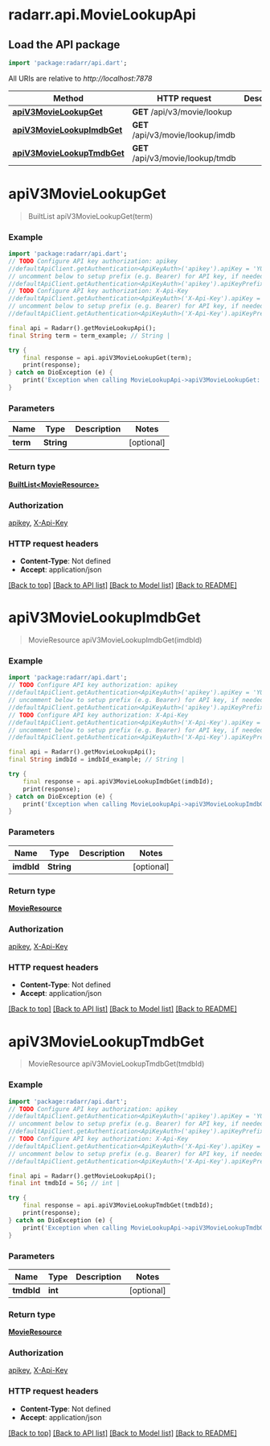 # radarr.api.MovieLookupApi

## Load the API package
```dart
import 'package:radarr/api.dart';
```

All URIs are relative to *http://localhost:7878*

Method | HTTP request | Description
------------- | ------------- | -------------
[**apiV3MovieLookupGet**](MovieLookupApi.md#apiv3movielookupget) | **GET** /api/v3/movie/lookup | 
[**apiV3MovieLookupImdbGet**](MovieLookupApi.md#apiv3movielookupimdbget) | **GET** /api/v3/movie/lookup/imdb | 
[**apiV3MovieLookupTmdbGet**](MovieLookupApi.md#apiv3movielookuptmdbget) | **GET** /api/v3/movie/lookup/tmdb | 


# **apiV3MovieLookupGet**
> BuiltList<MovieResource> apiV3MovieLookupGet(term)



### Example
```dart
import 'package:radarr/api.dart';
// TODO Configure API key authorization: apikey
//defaultApiClient.getAuthentication<ApiKeyAuth>('apikey').apiKey = 'YOUR_API_KEY';
// uncomment below to setup prefix (e.g. Bearer) for API key, if needed
//defaultApiClient.getAuthentication<ApiKeyAuth>('apikey').apiKeyPrefix = 'Bearer';
// TODO Configure API key authorization: X-Api-Key
//defaultApiClient.getAuthentication<ApiKeyAuth>('X-Api-Key').apiKey = 'YOUR_API_KEY';
// uncomment below to setup prefix (e.g. Bearer) for API key, if needed
//defaultApiClient.getAuthentication<ApiKeyAuth>('X-Api-Key').apiKeyPrefix = 'Bearer';

final api = Radarr().getMovieLookupApi();
final String term = term_example; // String | 

try {
    final response = api.apiV3MovieLookupGet(term);
    print(response);
} catch on DioException (e) {
    print('Exception when calling MovieLookupApi->apiV3MovieLookupGet: $e\n');
}
```

### Parameters

Name | Type | Description  | Notes
------------- | ------------- | ------------- | -------------
 **term** | **String**|  | [optional] 

### Return type

[**BuiltList&lt;MovieResource&gt;**](MovieResource.md)

### Authorization

[apikey](../README.md#apikey), [X-Api-Key](../README.md#X-Api-Key)

### HTTP request headers

 - **Content-Type**: Not defined
 - **Accept**: application/json

[[Back to top]](#) [[Back to API list]](../README.md#documentation-for-api-endpoints) [[Back to Model list]](../README.md#documentation-for-models) [[Back to README]](../README.md)

# **apiV3MovieLookupImdbGet**
> MovieResource apiV3MovieLookupImdbGet(imdbId)



### Example
```dart
import 'package:radarr/api.dart';
// TODO Configure API key authorization: apikey
//defaultApiClient.getAuthentication<ApiKeyAuth>('apikey').apiKey = 'YOUR_API_KEY';
// uncomment below to setup prefix (e.g. Bearer) for API key, if needed
//defaultApiClient.getAuthentication<ApiKeyAuth>('apikey').apiKeyPrefix = 'Bearer';
// TODO Configure API key authorization: X-Api-Key
//defaultApiClient.getAuthentication<ApiKeyAuth>('X-Api-Key').apiKey = 'YOUR_API_KEY';
// uncomment below to setup prefix (e.g. Bearer) for API key, if needed
//defaultApiClient.getAuthentication<ApiKeyAuth>('X-Api-Key').apiKeyPrefix = 'Bearer';

final api = Radarr().getMovieLookupApi();
final String imdbId = imdbId_example; // String | 

try {
    final response = api.apiV3MovieLookupImdbGet(imdbId);
    print(response);
} catch on DioException (e) {
    print('Exception when calling MovieLookupApi->apiV3MovieLookupImdbGet: $e\n');
}
```

### Parameters

Name | Type | Description  | Notes
------------- | ------------- | ------------- | -------------
 **imdbId** | **String**|  | [optional] 

### Return type

[**MovieResource**](MovieResource.md)

### Authorization

[apikey](../README.md#apikey), [X-Api-Key](../README.md#X-Api-Key)

### HTTP request headers

 - **Content-Type**: Not defined
 - **Accept**: application/json

[[Back to top]](#) [[Back to API list]](../README.md#documentation-for-api-endpoints) [[Back to Model list]](../README.md#documentation-for-models) [[Back to README]](../README.md)

# **apiV3MovieLookupTmdbGet**
> MovieResource apiV3MovieLookupTmdbGet(tmdbId)



### Example
```dart
import 'package:radarr/api.dart';
// TODO Configure API key authorization: apikey
//defaultApiClient.getAuthentication<ApiKeyAuth>('apikey').apiKey = 'YOUR_API_KEY';
// uncomment below to setup prefix (e.g. Bearer) for API key, if needed
//defaultApiClient.getAuthentication<ApiKeyAuth>('apikey').apiKeyPrefix = 'Bearer';
// TODO Configure API key authorization: X-Api-Key
//defaultApiClient.getAuthentication<ApiKeyAuth>('X-Api-Key').apiKey = 'YOUR_API_KEY';
// uncomment below to setup prefix (e.g. Bearer) for API key, if needed
//defaultApiClient.getAuthentication<ApiKeyAuth>('X-Api-Key').apiKeyPrefix = 'Bearer';

final api = Radarr().getMovieLookupApi();
final int tmdbId = 56; // int | 

try {
    final response = api.apiV3MovieLookupTmdbGet(tmdbId);
    print(response);
} catch on DioException (e) {
    print('Exception when calling MovieLookupApi->apiV3MovieLookupTmdbGet: $e\n');
}
```

### Parameters

Name | Type | Description  | Notes
------------- | ------------- | ------------- | -------------
 **tmdbId** | **int**|  | [optional] 

### Return type

[**MovieResource**](MovieResource.md)

### Authorization

[apikey](../README.md#apikey), [X-Api-Key](../README.md#X-Api-Key)

### HTTP request headers

 - **Content-Type**: Not defined
 - **Accept**: application/json

[[Back to top]](#) [[Back to API list]](../README.md#documentation-for-api-endpoints) [[Back to Model list]](../README.md#documentation-for-models) [[Back to README]](../README.md)


